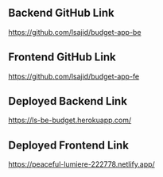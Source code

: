 ## Backend GitHub Link
https://github.com/lsajid/budget-app-be

## Frontend GitHub Link
https://github.com/lsajid/budget-app-fe

## Deployed Backend Link
https://ls-be-budget.herokuapp.com/

## Deployed Frontend Link
https://peaceful-lumiere-222778.netlify.app/